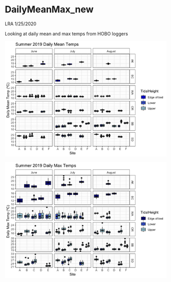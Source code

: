 DailyMeanMax\_new
================
LRA
1/25/2020

Looking at daily mean and max temps from HOBO loggers

![](DailyMeanMax_new_files/figure-gfm/dailymean-1.png)<!-- -->

![](DailyMeanMax_new_files/figure-gfm/dailymax-1.png)<!-- -->
